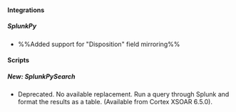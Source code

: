 
#### Integrations
##### SplunkPy
- %%Added support for "Disposition" field mirroring%%

#### Scripts
##### New: SplunkPySearch
- Deprecated. No available replacement. Run a query through Splunk and format the results as a table. (Available from Cortex XSOAR 6.5.0).
